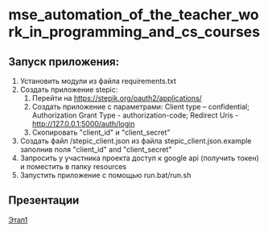 # mse_automation_of_the_teacher_work_in_programming_and_cs_courses
## Запуск приложения:
1. Установить модули из файла requirements.txt
2. Создать приложение stepiс:
   1. Перейти на https://stepik.org/oauth2/applications/
   2. Создать приложение с параметрами: 
    Client type – confidential;
    Authorization Grant Type - authorization-code;
    Redirect Uris - http://127.0.0.1:5000/auth/login
   3. Скопировать "client_id" и "client_secret"
3. Создать файл /stepic_client.json из файла stepic_client.json.example заполнив поля "client_id" and "client_secret" 
4. Запросить у участника проекта доступ к google api (получить токен) и поместить в папку resources
5. Запустить приложение с помощью run.bat/run.sh
## Презентации
[Этап1](https://github.com/moevm/mse_automation_of_the_teacher_work_in_programming_and_cs_courses/raw/master/%D0%9F%D1%80%D0%BE%D0%B5%D0%BA%D1%824_%D0%AD%D1%82%D0%B0%D0%BF1.pptx)
